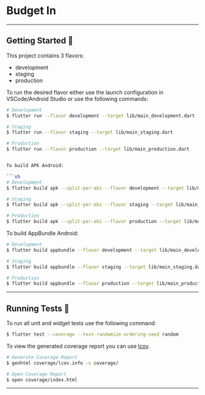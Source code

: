 # Budget In

---

## Getting Started 🚀

This project contains 3 flavors:

- development
- staging
- production

To run the desired flavor either use the launch configuration in VSCode/Android Studio or use the following commands:

```sh
# Development
$ flutter run --flavor development --target lib/main_development.dart

# Staging
$ flutter run --flavor staging --target lib/main_staging.dart

# Production
$ flutter run --flavor production --target lib/main_production.dart


To build APK Android:

```sh
# Development
$ flutter build apk --split-per-abi --flavor development --target lib/main_development.dart

# Staging
$ flutter build apk --split-per-abi --flavor staging --target lib/main_staging.dart --release

# Production
$ flutter build apk --split-per-abi --flavor production --target lib/main_production.dart --release
```

To build AppBundle Android:

```sh
# Development
$ flutter build appbundle --flavor development --target lib/main_development.dart --release

# Staging
$ flutter build appbundle --flavor staging --target lib/main_staging.dart --release

# Production
$ flutter build appbundle --flavor production --target lib/main_production.dart --release
```

---

## Running Tests 🧪

To run all unit and widget tests use the following command:

```sh
$ flutter test --coverage --test-randomize-ordering-seed random
```

To view the generated coverage report you can use [lcov](https://github.com/linux-test-project/lcov).

```sh
# Generate Coverage Report
$ genhtml coverage/lcov.info -o coverage/

# Open Coverage Report
$ open coverage/index.html
```

---

